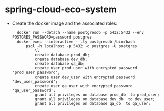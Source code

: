 # spring-cloud-eco-system


* Create the docker image and the associated roles:




        docker run --detach --name postgresdb -p 5432:5432 --env POSTGRES_PASSWORD=password postgres
        docker exec --interactive --tty postgresdb /bin/bash
            psql -h localhost -p 5432 -d postgres -U postgres
                \l
                create database prod_db;
                create database dev_db;
                create database qa_db;
                create user prod_user with encrypted password 'prod_user_password';
                create user dev_user with encrypted password 'dev_user_password';
                create user qa_user with encrypted password 'qa_user_password';
                grant all privileges on database prod_db  to prod_user;
                grant all privileges on database dev_db  to dev_user;
                grant all privileges on database qa_db  to qa_user;
